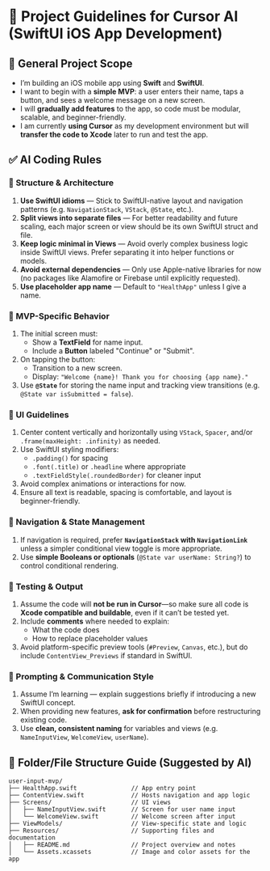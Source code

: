 
# 🧭 Project Guidelines for Cursor AI (SwiftUI iOS App Development)

## 📌 General Project Scope
- I’m building an iOS mobile app using **Swift** and **SwiftUI**.
- I want to begin with a **simple MVP**: a user enters their name, taps a button, and sees a welcome message on a new screen.
- I will **gradually add features** to the app, so code must be modular, scalable, and beginner-friendly.
- I am currently **using Cursor** as my development environment but will **transfer the code to Xcode** later to run and test the app.

## ✅ AI Coding Rules

### 🧱 Structure & Architecture
1. **Use SwiftUI idioms** — Stick to SwiftUI-native layout and navigation patterns (e.g. `NavigationStack`, `VStack`, `@State`, etc.).
2. **Split views into separate files** — For better readability and future scaling, each major screen or view should be its own SwiftUI struct and file.
3. **Keep logic minimal in Views** — Avoid overly complex business logic inside SwiftUI views. Prefer separating it into helper functions or models.
4. **Avoid external dependencies** — Only use Apple-native libraries for now (no packages like Alamofire or Firebase until explicitly requested).
5. **Use placeholder app name** — Default to `"HealthApp"` unless I give a name.

### 🎯 MVP-Specific Behavior
1. The initial screen must:
   - Show a **TextField** for name input.
   - Include a **Button** labeled "Continue" or "Submit".
2. On tapping the button:
   - Transition to a new screen.
   - Display: `"Welcome {name}! Thank you for choosing {app name}."`
3. Use **`@State`** for storing the name input and tracking view transitions (e.g. `@State var isSubmitted = false`).

### 📐 UI Guidelines
1. Center content vertically and horizontally using `VStack`, `Spacer`, and/or `.frame(maxHeight: .infinity)` as needed.
2. Use SwiftUI styling modifiers:
   - `.padding()` for spacing
   - `.font(.title)` or `.headline` where appropriate
   - `.textFieldStyle(.roundedBorder)` for cleaner input
3. Avoid complex animations or interactions for now.
4. Ensure all text is readable, spacing is comfortable, and layout is beginner-friendly.

### 🔄 Navigation & State Management
1. If navigation is required, prefer **`NavigationStack` with `NavigationLink`** unless a simpler conditional view toggle is more appropriate.
2. Use **simple Booleans or optionals** (`@State var userName: String?`) to control conditional rendering.

### 🧪 Testing & Output
1. Assume the code will **not be run in Cursor**—so make sure all code is **Xcode compatible and buildable**, even if it can’t be tested yet.
2. Include **comments** where needed to explain:
   - What the code does
   - How to replace placeholder values
3. Avoid platform-specific preview tools (`#Preview`, `Canvas`, etc.), but do include `ContentView_Previews` if standard in SwiftUI.

### 🧠 Prompting & Communication Style
1. Assume I’m learning — explain suggestions briefly if introducing a new SwiftUI concept.
2. When providing new features, **ask for confirmation** before restructuring existing code.
3. Use **clean, consistent naming** for variables and views (e.g. `NameInputView`, `WelcomeView`, `userName`).

## 📂 Folder/File Structure Guide (Suggested by AI)

```
user-input-mvp/
├── HealthApp.swift               // App entry point
├── ContentView.swift             // Hosts navigation and app logic
├── Screens/                      // UI views
│   ├── NameInputView.swift       // Screen for user name input
│   └── WelcomeView.swift         // Welcome screen after input
├── ViewModels/                   // View-specific state and logic
├── Resources/                    // Supporting files and documentation
│   ├── README.md                 // Project overview and notes
│   └── Assets.xcassets           // Image and color assets for the app

```
